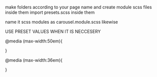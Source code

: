 make folders according to your page name and create module scss files inside them
import presets.scss inside them

name it scss modules as carousel.module.scss likewise

USE PRESET VALUES WHEN IT IS NECCESERY

@media (max-width:50em){

<!-- Mobile device breakpoint 2 is 50em -->

}

@media (max-width:36em){

<!-- Mobile device breakpoint 1 is 36em -->

}
